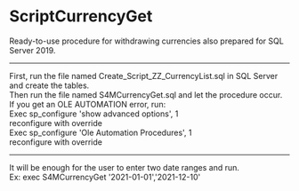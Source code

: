# ScriptCurrencyGet
Ready-to-use procedure for withdrawing currencies also prepared for SQL Server 2019.
<hr>
First, run the file named Create_Script_ZZ_CurrencyList.sql in SQL Server and create the tables.<br>
Then run the file named S4MCurrencyGet.sql and let the procedure occur.<br>
If you get an OLE AUTOMATION error, run:<br>
Exec sp_configure 'show advanced options', 1<br>
reconfigure with override<br>
Exec sp_configure 'Ole Automation Procedures', 1<br>
reconfigure with override<br>
<hr>
It will be enough for the user to enter two date ranges and run.<br>
Ex: exec S4MCurrencyGet '2021-01-01','2021-12-10'<br>
